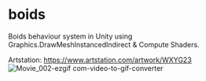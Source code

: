 # boids
Boids behaviour system in Unity using Graphics.DrawMeshInstancedIndirect &amp; Compute Shaders.

Artstation: https://www.artstation.com/artwork/WXYG23
![Movie_002-ezgif com-video-to-gif-converter](https://github.com/user-attachments/assets/f6286e73-3746-4d31-91cb-8536e98baba7)
